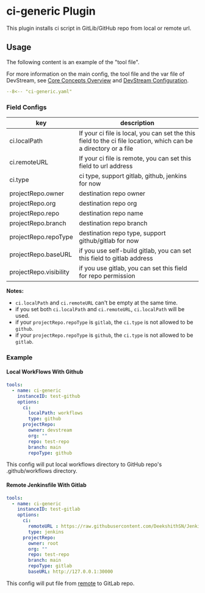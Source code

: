 # ci-generic Plugin

This plugin installs ci script in GitLib/GitHub repo from local or remote url.

## Usage

The following content is an example of the "tool file".

For more information on the main config, the tool file and the var file of DevStream, see [Core Concepts Overview](../core-concepts/core-concepts.md#1-config) and [DevStream Configuration](../core-concepts/config.md).

``` yaml
--8<-- "ci-generic.yaml"
```

### Field Configs

| key                    | description                                                                                                      |
| ----                   | ----                                                                                                             |
| ci.localPath           | If your ci file is local, you can set the this field to the ci file location, which can be a directory or a file |
| ci.remoteURL           | If your ci file is remote, you can set this field to url address                                                 |
| ci.type                | ci type, support gitlab, github, jenkins for now                                                                 |
| projectRepo.owner      | destination repo owner                                                                                           |
| projectRepo.org        | destination repo org                                                                                             |
| projectRepo.repo       | destination repo name                                                                                            |
| projectRepo.branch     | destination repo branch                                                                                          |
| projectRepo.repoType  | destination repo type, support github/gitlab for now                                                             |
| projectRepo.baseURL   | if you use self-build gitlab, you can set this field to gitlab address                                           |
| projectRepo.visibility | if you use gitlab, you can set this field for repo permission                                                    |

**Notes:**

- `ci.localPath` and `ci.remoteURL` can't be empty at the same time.
- if you set both `ci.localPath` and `ci.remoteURL`, `ci.localPath` will be used.
- if your `projectRepo.repoType` is `gitlab`, the `ci.type` is not allowed to be `github`.
- if your `projectRepo.repoType` is `github`, the `ci.type` is not allowed to be `gitlab`.

### Example

#### Local WorkFlows With Github

```yaml
tools:
  - name: ci-generic
    instanceID: test-github
    options:
      ci:
        localPath: workflows
        type: github
      projectRepo:
        owner: devstream
        org: ""
        repo: test-repo
        branch: main
        repoType: github
```

This config will put local workflows directory to GitHub repo's .github/workflows directory.

#### Remote Jenkinsfile With Gitlab

```yaml
tools:
  - name: ci-generic
    instanceID: test-gitlab
    options:
      ci:
        remoteURL : https://raw.githubusercontent.com/DeekshithSN/Jenkinsfile/inputTest/Jenkinsfile
        type: jenkins
      projectRepo:
        owner: root
        org: ""
        repo: test-repo
        branch: main
        repoType: gitlab
        baseURL: http://127.0.0.1:30000
```

This config will put file from [remote](https://raw.githubusercontent.com/DeekshithSN/Jenkinsfile/inputTest/Jenkinsfile)  to GitLab repo.
